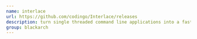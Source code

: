 ```yaml
---
name: interlace
url: https://github.com/codingo/Interlace/releases
description: turn single threaded command line applications into a fast, multi-threaded application with CIDR and glob support. URL : https://github.com/codingo/Interlace/releases Groups : blackarch blackarch-networking
group: blackarch
---
```

